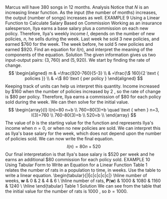 Marcus will have 380 songs in 12 months.
Analysis
Notice that $N$ is an increasing linear function. As the input (the number of months) increases, the output (number of songs) increases as well.
EXAMPLE 9
Using a Linear Function to Calculate Salary Based on Commission
Working as an insurance salesperson, Ilya earns a base salary plus a commission on each new policy. Therefore, Ilya's weekly income $I$, depends on the number of new policies, $n$, he sells during the week. Last week he sold 3 new policies, and earned $\$ 760$ for the week. The week before, he sold 5 new policies and earned $\$ 920$. Find an equation for $I(n)$, and interpret the meaning of the components of the equation.
Solution
The given information gives us two input-output pairs: $(3,760)$ and $(5,920)$. We start by finding the rate of change.
$$
\begin{aligned}
m & =\frac{920-760}{5-3} \\
& =\frac{\$ 160}{2 \text { policies }} \\
& =\$ 80 \text { per policy }
\end{aligned}
$$
Keeping track of units can help us interpret this quantity. Income increased by $\$ 160$ when the number of policies increased by 2 , so the rate of change is $\$ 80$ per policy. Therefore, Ilya earns a commission of $\$ 80$ for each policy sold during the week.
We can then solve for the initial value.
$$
\begin{array}{l}
I(n)=80 n+b \\
760=80(3)+b \quad \text { when } n=3, I(3)=760 \\
760-80(3)=b \\
520=b \\
\end{array}
$$
The value of $b$ is the starting value for the function and represents Ilya's income when $n=0$, or when no new policies are sold. We can interpret this as Ilya's base salary for the week, which does not depend upon the number of policies sold.
We can now write the final equation.
$$
I(n)=80 n+520
$$
Our final interpretation is that Ilya's base salary is $\$ 520$ per week and he earns an additional $\$ 80$ commission for each policy sold.
EXAMPLE 10
Using Tabular Form to Write an Equation for a Linear Function Table 1 relates the number of rats in a population to time, in weeks. Use the table to write a linear equation.
\begin{tabular}{|l|c|c|c|c|c|}
\hline number of weeks, $\boldsymbol{w}$ & 0 & 2 & 4 & 6 \\
\hline number of rats, $\boldsymbol{P}(\boldsymbol{w})$ & 1000 & 1080 & 1160 & 1240 \\
\hline
\end{tabular}
Table 1
Solution
We can see from the table that the initial value for the number of rats is 1000 , so $b=1000$.